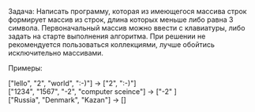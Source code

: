 Задача:
Написать программу, которая из имеющегося массива строк формирует массив из строк, длина которых меньше либо равна 3 символа. Первоначальный массив можно ввести с клавиатуры, либо задать на старте выполнения алгоритма. При решении не рекомендуется пользоваться коллекциями, лучше обойтись исключительно массивами. 

Примеры: 

["lello", "2", "world", ":-)"] -> ["2", ":-)"]
<br>["1234", "1567", "-2", "computer sceince"] -> ["-2" ]
<br>["Russia", "Denmark", "Kazan"] -> []
